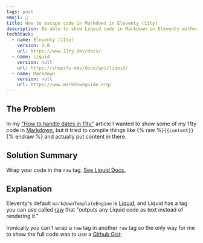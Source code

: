 ```yaml
---
tags: post
emoji: 👾
title: How to escape code in Markdown in Eleventy (11ty)
description: Be able to show Liquid code in Markdown in Eleventy without it compiling
techStack:
  - name: Eleventy (11ty)
    version: 2.0
    url: https://www.11ty.dev/docs/
  - name: Liquid
    version: null
    url: https://shopify.dev/docs/api/liquid/
  - name: Markdown
    version: null
    url: https://www.markdownguide.org/
---
```


## The Problem

In my ["How to handle dates in 11ty"](/posts/how-to-handle-dates-in-11ty/) article I wanted to show some of my 11ty code in [Markdown](https://www.markdownguide.org/), but it tried to compile things like {% raw %}`{{content}}`{% endraw %} and actually put content in there.

## Solution Summary

Wrap your code in the `raw` tag. [See Liquid Docs.](https://shopify.dev/docs/api/liquid/tags/raw)

## Explanation

Eleventy's default `markdownTemplateEngine` is [Liquid](https://shopify.dev/docs/api/liquid/), and Liquid has a tag you can use called [raw](https://shopify.dev/docs/api/liquid/tags/raw) that "outputs any Liquid code as text instead of rendering it."

Ironically you can't wrap a `raw` tag in another `raw` tag so the only way for me to show the full code was to use a [Github Gist](https://gist.github.com/):

<script src="https://gist.github.com/karlyanelson/4c3e701e7d8c604f0af3bc38ba5fb44f.js"></script>
